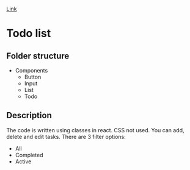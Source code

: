 [Link](https://todo-nu-five.vercel.app/)

# Todo list

## Folder structure

* Components
    * Button
    * Input
    * List
    * Todo

## Description

The code is written using classes in react. CSS not used. 
You can add, delete and edit tasks. There are 3 filter options:
* All
* Completed
* Active
